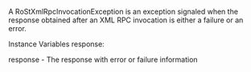 A RoStXmlRpcInvocationException is an exception signaled when the response obtained after an XML RPC invocation is either a failure or an error.

Instance Variables
	response:		<RoStXmlRpcResponse>

response
	- The response with error or failure information
